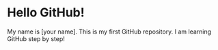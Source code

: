 # Hello GitHub!
My name is [your name]. This is my first GitHub repository. I am learning GitHub step by step!
